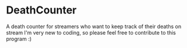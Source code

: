 # DeathCounter
A death counter for streamers who want to keep track of their deaths on stream
I'm very new to coding, so please feel free to contribute to this program :)
